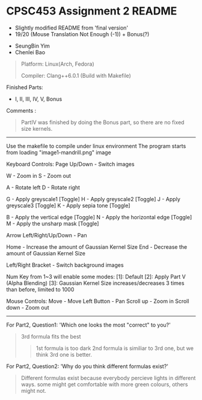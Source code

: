# CPSC453 Assignment 2 README

* Slightly modified README from 'final version'
* 19/20 (Mouse Translation Not Enough (-1)) + Bonus(?)

- SeungBin Yim
- Chenlei Bao

> Platform: Linux(Arch, Fedora)
>
> Compiler: Clang++6.0.1 (Build with Makefile)

Finished Parts:
- I, II, III, IV, V, Bonus

Comments :
> PartIV was finished by doing the Bonus part, so there are no fixed size kernels.
---------
Use the makefile to compile under linux environment
The program starts from loading "image1-mandrill.png" image

Keyboard Controls:
Page Up/Down - Switch images

W - Zoom in
S - Zoom out

A - Rotate left
D - Rotate right

G - Apply greyscale1 [Toggle]
H - Apply greyscale2 [Toggle]
J - Apply greyscale3 [Toggle]
K - Apply sepia tone [Toggle]

B - Apply the vertical edge [Toggle]
N - Apply the horizontal edge [Toggle]
M - Apply the unsharp mask [Toggle]

Arrow Left/Right/Up/Down - Pan

Home - Increase the amount of Gaussian Kernel Size
End - Decrease the amount of Gaussian Kernel Size

Left/Right Bracket - Switch background images

Num Key from 1~3 will enable some modes:
    [1]: Default
    [2]: Apply Part V (Alpha Blending)
    [3]: Gaussian Kernel Size increases/decreases 3 times than before, limited to 1000

Mouse Controls:
Move - Move
Left Button - Pan
Scroll up - Zoom in 
Scroll down - Zoom out

---------
For Part2, Question1: 'Which one looks the most "correct" to you?'
> 3rd formula fits the best
> > 1st formula is too dark
> > 2nd formula is similiar to 3rd one, but we think 3rd one is better.

For Part2, Question2: 'Why do you think different formulas exist?'
> Different formulas exist because everybody percieve lights in different ways.
> some might get comfortable with more green colours, others might not.
